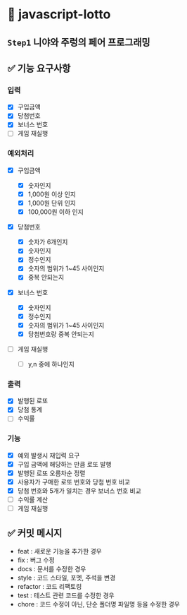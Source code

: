 # 🎱 javascript-lotto

## `Step1` 니야와 주렁의 페어 프로그래밍

## ✅ 기능 요구사항

### 입력

- [x] 구입금액
- [x] 당첨번호
- [x] 보너스 번호
- [ ] 게임 재실행

### 예외처리

- [x] 구입금액

  - [x] 숫자인지
  - [x] 1,000원 이상 인지
  - [x] 1,000원 단위 인지
  - [x] 100,000원 이하 인지

- [x] 당첨번호

  - [x] 숫자가 6개인지
  - [x] 숫자인지
  - [x] 정수인지
  - [x] 숫자의 범위가 1~45 사이인지
  - [x] 중복 안되는지

- [x] 보너스 번호

  - [x] 숫자인지
  - [x] 정수인지
  - [x] 숫자의 범위가 1~45 사이인지
  - [x] 당첨번호랑 중복 안되는지

- [ ] 게임 재실행

  - [ ] y,n 중에 하나인지

### 출력

- [x] 발행된 로또
- [x] 당첨 통계
- [ ] 수익률

### 기능

- [x] 예외 발생시 재입력 요구
- [x] 구입 금액에 해당하는 만큼 로또 발행
- [x] 발행된 로또 오름차순 정렬
- [x] 사용자가 구매한 로또 번호와 당첨 번호 비교
- [x] 당첨 번호와 5개가 일치는 경우 보너스 번호 비교
- [ ] 수익률 계산
- [ ] 게임 재실행

## ✅ 커밋 메시지

- feat : 새로운 기능을 추가한 경우
- fix : 버그 수정
- docs : 문서를 수정한 경우
- style : 코드 스타일, 포멧, 주석을 변경
- refactor : 코드 리팩토링
- test : 테스트 관련 코드를 수정한 경우
- chore : 코드 수정이 아닌, 단순 폴더명 파일명 등을 수정한 경우
